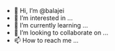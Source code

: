 - 👋 Hi, I’m @balajei
- 👀 I’m interested in ...
- 🌱 I’m currently learning ...
- 💞️ I’m looking to collaborate on ...
- 📫 How to reach me ...

<!---
balajei/balajei is a ✨ special ✨ repository because its `README.md` (this file) appears on your GitHub profile.
You can click the Preview link to take a look at your changes.
--->
